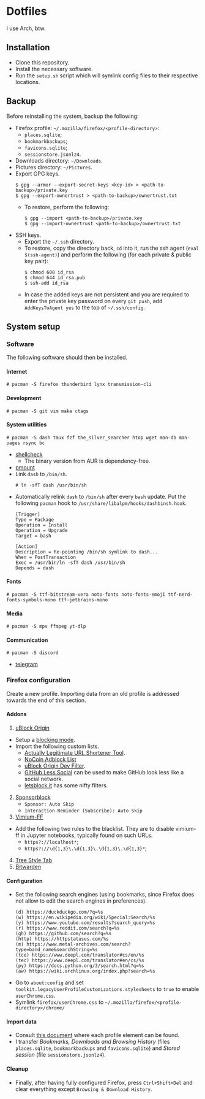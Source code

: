 # Dotfiles

I use Arch, btw.

## Installation

- Clone this repository.
- Install the necessary software.
- Run the `setup.sh` script which will symlink config files to their respective
  locations.

## Backup

Before reinstalling the system, backup the following:

- Firefox profile: `~/.mozilla/firefox/<profile-directory>`:
  - `places.sqlite`;
  - `bookmarkbackups`;
  - `favicons.sqlite`;
  - `sessionstore.jsonlz4`.
- Downloads directory: `~/Downloads`.
- Pictures directory: `~/Pictures`.
- Export GPG keys.
  ```
  $ gpg --armor --export-secret-keys <key-id> > <path-to-backup>/private.key
  $ gpg --export-ownertrust > <path-to-backup>/ownertrust.txt
  ```
  - To restore, perform the following:
    ```
    $ gpg --import <path-to-backup>/private.key
    $ gpg --import-ownertrust <path-to-backup>/ownertrust.txt
    ```
- SSH keys.
  - Export the `~/.ssh` directory.
  - To restore, copy the directory back, `cd` into it, run the ssh agent
    (`eval $(ssh-agent)`) and perform the following (for each private & public
    key pair):
    ```
    $ chmod 600 id_rsa
    $ chmod 644 id_rsa.pub
    $ ssh-add id_rsa
    ```
  - In case the added keys are not persistent and you are required to enter
    the private key password on every `git push`, add `AddKeysToAgent yes` to
    the top of `~/.ssh/config`.

## System setup

### Software

The following software should then be installed.

#### Internet

```
# pacman -S firefox thunderbird lynx transmission-cli
```

#### Development

```
# pacman -S git vim make ctags
```

#### System utilities

```
# pacman -S dash tmux fzf the_silver_searcher htop wget man-db man-pages rsync bc
```
- [shellcheck](https://aur.archlinux.org/packages/shellcheck-bin/)
  - The binary version from AUR is dependency-free.
- [pmount](https://aur.archlinux.org/packages/pmount/)
- Link `dash` to `/bin/sh`.
  ```
  # ln -sfT dash /usr/bin/sh
  ```
- Automatically relink `dash` to `/bin/sh` after every `bash` update. Put the
  following `pacman` hook to `/usr/share/libalpm/hooks/dashbinsh.hook`.
  ```
  [Trigger]
  Type = Package
  Operation = Install
  Operation = Upgrade
  Target = bash

  [Action]
  Description = Re-pointing /bin/sh symlink to dash...
  When = PostTransaction
  Exec = /usr/bin/ln -sfT dash /usr/bin/sh
  Depends = dash
  ```
  
#### Fonts

```
# pacman -S ttf-bitstream-vera noto-fonts noto-fonts-emoji ttf-nerd-fonts-symbols-mono ttf-jetbrains-mono
```

#### Media

```
# pacman -S mpv ffmpeg yt-dlp
```

#### Communication

```
# pacman -S discord
```
- [telegram](https://aur.archlinux.org/packages/telegram-desktop-bin/)

### Firefox configuration

Create a new profile. Importing data from an old profile is addressed towards 
the end of this section.

#### Addons

1. [uBlock
Origin](https://addons.mozilla.org/en-US/firefox/addon/ublock-origin/)
  - Setup a [blocking mode](https://github.com/gorhill/uBlock/wiki/Blocking-mode).
  - Import the following custom lists.
    - [Actually Legitimate URL Shortener 
      Tool](https://raw.githubusercontent.com/DandelionSprout/adfilt/master/LegitimateURLShortener.txt).
    - [NoCoin Adblock 
      List](https://raw.githubusercontent.com/hoshsadiq/adblock-nocoin-list/master/nocoin.txt)
    - [uBlock Origin Dev 
      Filter](https://raw.githubusercontent.com/quenhus/uBlock-Origin-dev-filter/main/dist/all_search_engines/global.txt).
    - [GitHub Less Social](https://git.sr.ht/~toastal/github-less-social) can
      be used to make GitHub look less like a social network.
    - [letsblock.it](https://letsblock.it/) has some nifty filters.
2. [Sponsorblock](https://addons.mozilla.org/en-US/firefox/addon/sponsorblock/)
   - `Sponsor: Auto Skip`
   - `Interaction Reminder (Subscribe): Auto Skip`
3. [Vimium-FF](https://addons.mozilla.org/en-US/firefox/addon/vimium-ff/)
  - Add the following two rules to the blacklist. They are to disable
    vimium-ff in Jupyter notebooks, typically found on such URLs.
    - `https?://localhost*`;
    - `https?://\d{1,3}\.\d{1,3}\.\d{1,3}\.\d{1,3}*`;
4. [Tree Style
   Tab](https://addons.mozilla.org/en-US/firefox/addon/tree-style-tab/)
5. [Bitwarden](https://addons.mozilla.org/en-US/firefox/addon/bitwarden-password-manager/)

#### Configuration

- Set the following search engines (using bookmarks, since Firefox does not
  allow to edit the search engines in preferences).
  ```
  (d) https://duckduckgo.com/?q=%s
  (w) https://en.wikipedia.org/wiki/Special:Search/%s
  (y) https://www.youtube.com/results?search_query=%s
  (r) https://www.reddit.com/search?q=%s
  (gh) https://github.com/search?q=%s
  (http) https://httpstatuses.com/%s
  (m) https://www.metal-archives.com/search?type=band_name&searchString=%s
  (tce) https://www.deepl.com/translator#cs/en/%s
  (tec) https://www.deepl.com/translator#en/cs/%s
  (py) https://docs.python.org/3/search.html?q=%s
  (aw) https://wiki.archlinux.org/index.php?search=%s
  ```
- Go to `about:config` and set 
  `toolkit.legacyUserProfileCustomizations.stylesheets` to `true` to enable 
  `userChrome.css`.
- Symlink `firefox/userChrome.css` to 
  `~/.mozilla/firefox/<profile-directory>/chrome/`

#### Import data

- Consult [this
  document](https://support.mozilla.org/en-US/kb/profiles-where-firefox-stores-user-data)
  where each profile element can be found.
- I transfer *Bookmarks, Downloads and Browsing History* (files `places.sqlite`,
  `bookmarkbackups` and `favicons.sqlite`) and *Stored session* (file
  `sessionstore.jsonlz4`).

#### Cleanup

- Finally, after having fully configured Firefox, press `Ctrl+Shift+Del` and
  clear everything except `Browsing & Download History`.
